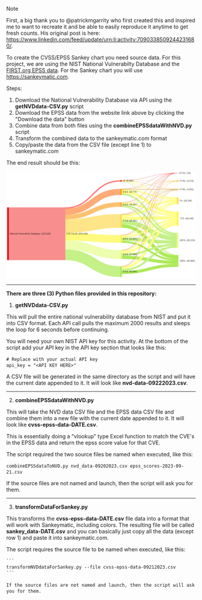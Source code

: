 >[!NOTE]
>First, a big thank you to @patrickmgarrity who first created this and inspired me to want to recreate it and be able to easily reproduce it anytime to get fresh counts. His original post is here: https://www.linkedin.com/feed/update/urn:li:activity:7090338509244231680/.


To create the CVSS/EPSS Sankey chart you need source data. For this project, we are using the NIST National Vulnerabilty Database and the [FIRST.org EPSS data](https://www.first.org/epss/data_stats). For the Sankey chart you will use https://sankeymatic.com.

Steps:  
1. Download the National Vulnerability Database via API using the **getNVDdata-CSV.py** script
2. Download the EPSS data from the website link above by clicking the "Download the data" button
3. Combine data from both files using the **combineEPSSdataWithNVD.py** script
4. Transform the combined data to the sankeymatic.com format
5. Copy/paste the data from the CSV file (except line 1) to sankeymatic.com

The end result should be this:

![Image of the NVD CVSS vulnerabilities and how the EPSS enhances the scoring based on exploitability metrics.](cvss-epss-sankey-example.jpg)

--------------------------------------------------

**There are three (3) Python files provided in this repository:**

1) **getNVDdata-CSV.py**
		
This will pull the entire national vulnerability database from NIST and put it into CSV format. Each API call pulls the maximum 2000 results and sleeps the loop for 6 seconds before continuing.

You will need your own NIST API key for this activity. At the bottom of the script add your API key in the API key section that looks like this:
						
```
# Replace with your actual API key
api_key = "<API KEY HERE>"
```
						
A CSV file will be generated in the same directory as the script and will have the current date appended to it.	It will look like **nvd-data-09222023.csv**.

--------------------------------------------------

2) **combineEPSSdataWithNVD.py**

This will take the NVD data CSV file and the EPSS data CSV file and combine them into a new file with the current date appended to it. It will look like **cvss-epss-data-DATE.csv**.

This is essentially doing a "vlookup" type Excel function to match the CVE's in the EPSS data and return the epss score value for that CVE. 

The script required the two source files be named when executed, like this:

```
combineEPSSdataToNVD.py nvd_data-09202023.csv epss_scores-2023-09-21.csv
```
	
If the source files are not named and launch, then the script will ask you for them.

--------------------------------------------------

3) **transformDataForSankey.py**

This transforms the **cvss-epss-data-DATE.csv** file data into a format that will work with Sankeymatic, including colors. The resulting file will be called **sankey_data-DATE.csv** and you can basically just copy all the data (except row 1) and paste it into sankeymatic.com. 

The script requires the source file to be named when executed, like this:

	```
	transformNVDdataForSankey.py --file cvss-epss-data-09212023.csv
	```

	If the source files are not named and launch, then the script will ask you for them.





